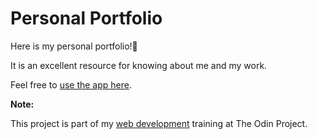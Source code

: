 # Personal Portfolio

Here is my personal portfolio!🤩

It is an excellent resource for knowing about me and my work.

Feel free to [use the app here](https://personal-portfolio-5a0ad77h1-oluwatobiss.vercel.app).

**Note:**

This project is part of my [web development](https://www.theodinproject.com/lessons/node-path-advanced-html-and-css-personal-portfolio) training at The Odin Project.
